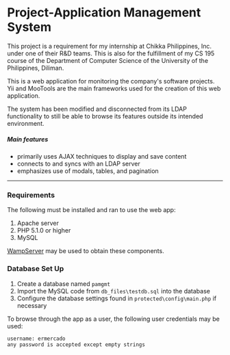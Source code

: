 # Project-Application Management System

This project is a requirement for my internship at Chikka Philippines, Inc. under one of their R&D teams. This is also for the fulfillment of my CS 195 course of the Department of Computer Science of the University of the Philippines, Diliman.

This is a web application for monitoring the company's software projects. Yii and MooTools are the main frameworks used for the creation of this web application.

The system has been modified and disconnected from its LDAP functionality to still be able to browse its features outside its intended environment.

##### Main features
* primarily uses AJAX techniques to display and save content
* connects to and syncs with an LDAP server
* emphasizes use of modals, tables, and pagination

-----------------------

### Requirements
The following must be installed and ran to use the web app:
1. Apache server
2. PHP 5.1.0 or higher
3. MySQL

[WampServer](http://www.wampserver.com/en/) may be used to obtain these components.

### Database Set Up

1. Create a database named `pamgmt`
2. Import the MySQL code from `db_files\testdb.sql` into the database
3. Configure the database settings found in `protected\config\main.php` if necessary

To browse through the app as a user, the following user credentials may be used:
```
username: ermercado
any password is accepted except empty strings
```